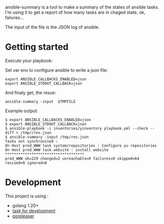 
ansible-summary is a tool to make a summary of the states of ansible tasks. I'm using it to get a report of how many tasks are in chaged state, ok, failures...

The input of the file is the JSON log of ansible.

# Getting started

Execute your playbook:

Set var env to configure ansible to write a json file:

```
export ANSIBLE_CALLBACKS_ENABLED=json
export ANSIBLE_STDOUT_CALLBACK=json 
```

And finaly get, the resue: 

```
ansible-summary -input  $TMPFILE 
```

Example output:

```
$ export ANSIBLE_CALLBACKS_ENABLED=json
$ export ANSIBLE_STDOUT_CALLBACK=json 
$ ansible-playbook -i inventories/yinventory playbook.yml --check --diff > /tmp//res.json
$ ansible-summary -input /tmp/res.json
Tasks not synchronised :
On Host prod_WWW task system/repositories : Configure yu repositories
On Host prod_WWW task website : install website
************************************
prod_WWW ok=229 changed=2 unreachable=0 failures=0 skipped=64 rescued=0 ignored=0
```

# Development

This project is using :

* golang 1.20+
* [task for development](https://taskfile.dev/#/)
* [goreleaser](https://goreleaser.com/)

